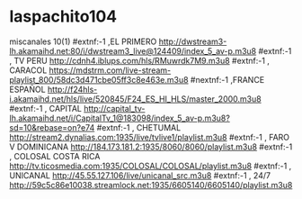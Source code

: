 # laspachito104
miscanales 10(1)
#extnf:-1 ,EL PRIMERO
http://dwstream3-lh.akamaihd.net:80/i/dwstream3_live@124409/index_5_av-p.m3u8
#extnf:-1 , TV PERU
http://cdnh4.iblups.com/hls/RMuwrdk7M9.m3u8
#extnf:-1 , CARACOL
https://mdstrm.com/live-stream-playlist_800/58dc3d471cbe05ff3c8e463e.m3u8
#nextnf:-1 ,FRANCE ESPAÑOL
http://f24hls-i.akamaihd.net/hls/live/520845/F24_ES_HI_HLS/master_2000.m3u8
#extnf:-1 , CAPITAL
http://capital_tv-lh.akamaihd.net/i/CapitalTv_1@183098/index_5_av-p.m3u8?sd=10&rebase=on?e74
#extnf:-1 , CHETUMAL
http://stream2.dynalias.com:1935/live/tvlive1/playlist.m3u8
#extnf:-1 , FARO V DOMINICANA
http://184.173.181.2:1935/8060/8060/playlist.m3u8
#extnf:-1 , COLOSAL COSTA RICA
http://tv.ticosmedia.com:1935/COLOSAL/COLOSAL/playlist.m3u8
#extnf:-1 , UNICANAL
http://45.55.127.106/live/unicanal_src.m3u8
#extnf:-1 , 24/7
http://59c5c86e10038.streamlock.net:1935/6605140/6605140/playlist.m3u8
